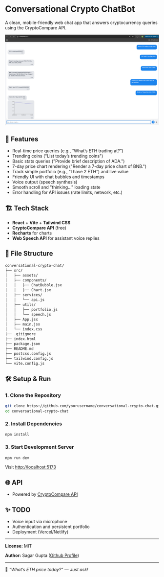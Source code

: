 # Conversational Crypto ChatBot

A clean, mobile-friendly web chat app that answers cryptocurrency queries using the CryptoCompare API.

![screenshot](src/assets/chat-bot-demo.png)

## 🚀 Features

* Real-time price queries (e.g., “What’s ETH trading at?”)
* Trending coins ("List today’s trending coins")
* Basic stats queries ("Provide brief description of ADA.")
* 7-day price chart rendering ("Render a 7-day price chart of BNB.")
* Track simple portfolio (e.g., “I have 2 ETH”) and live value
* Friendly UI with chat bubbles and timestamps
* Voice output (speech synthesis)
* Smooth scroll and "thinking..." loading state
* Error handling for API issues (rate limits, network, etc.)

## 🏗️ Tech Stack

* **React** + **Vite** + **Tailwind CSS**
* **CryptoCompare API** (free)
* **Recharts** for charts
* **Web Speech API** for assistant voice replies

## 📂 File Structure

```
conversational-crypto-chat/
├── src/
│   ├── assets/
│   ├── components/
│   │   ├── ChatBubble.jsx
│   │   ├── Chart.jsx
│   ├── services/
│   │   └── api.js
│   ├── utils/
│   │   ├── portfolio.js
│   │   └── speech.js
│   ├── App.jsx
│   ├── main.jsx
│   └── index.css
├── .gitignore
├── index.html
├── package.json
├── README.md
├── postcss.config.js
├── tailwind.config.js
└── vite.config.js
```

## 🛠️ Setup & Run

### 1. Clone the Repository

```bash
git clone https://github.com/yourusername/conversational-crypto-chat.git
cd conversational-crypto-chat
```

### 2. Install Dependencies

```bash
npm install
```

### 3. Start Development Server

```bash
npm run dev
```

Visit [http://localhost:5173](http://localhost:5173)

## 🌐 API

* Powered by [CryptoCompare API](https://min-api.cryptocompare.com/data)

## ✨ TODO 

* Voice input via microphone
* Authentication and persistent portfolio
* Deployment (Vercel/Netlify)

---

**License:** MIT

**Author:** Sagar Gupta ([Github Profile](https://github.com/dabbler198))

---

💬 *“What’s ETH price today?” — Just ask!*
